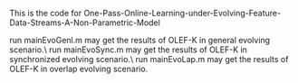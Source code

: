 This is the code for One-Pass-Online-Learning-under-Evolving-Feature-Data-Streams-A-Non-Parametric-Model

run mainEvoGenl.m may get the results of OLEF-K in general evolving scenario.\\
run mainEvoSync.m may get the results of OLEF-K in synchronized evolving scenario.\\
run mainEvoLap.m may get the results of OLEF-K in overlap evolving scenario.
